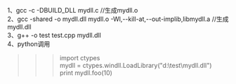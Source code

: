 1、gcc -c -DBUILD_DLL mydll.c //生成mydll.o  
2、gcc -shared -o mydll.dll mydll.o -Wl,--kill-at,--out-implib,libmydll.a  //生成mydll.dll  
3、g++ -o test test.cpp mydll.dll  
4、python调用  
>>> import ctypes  
>>> mydll = ctypes.windll.LoadLibrary("d:\\test\\mydll.dll")  
>>> print mydll.foo(10)  
